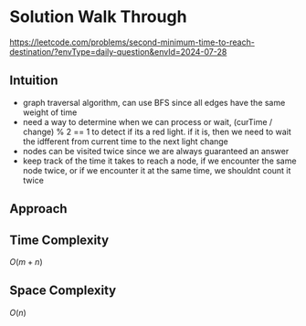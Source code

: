 # Solution Walk Through
https://leetcode.com/problems/second-minimum-time-to-reach-destination/?envType=daily-question&envId=2024-07-28

## Intuition
- graph traversal algorithm, can use BFS since all edges have the same weight of time
- need a way to determine when we can process or wait, (curTime / change) % 2 == 1 to detect if its a red light. if it is, then we need to wait the idfferent from current time to the next light change
- nodes can be visited twice since we are always guaranteed an answer
- keep track of the time it takes to reach a node, if we encounter the same node twice, or if we encounter it at the same time, we shouldnt count it twice

## Approach

## Time Complexity
$O(m+n)$

## Space Complexity
$O(n)$



